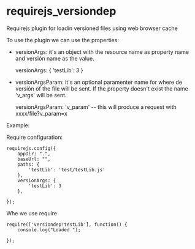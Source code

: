 requirejs_versiondep
====================

Requirejs plugin for loadin versioned files using web browser cache

To use the plugin we can use the properties:
- versionArgs: it´s an object with the resource name as property name and versión name as the value.
  	
     versionArgs: {
  	        'testLib': 3
  	 }

- versionArgsParam: it's an optional paramenter name for where de versión of the file will be sent. If the property doesn't exist the name 'v_args' will be sent. 

    versionArgsParam: 'v_param' -- this will produce a request with  xxxx/file?v_param=x

Example:

  Require configuration:
	
  	requirejs.config({
  	    appDir: ".",
  	    baseUrl: "",
  	    paths: {
    	    'testLib': 'test/testLib.js'
    	},
    	versionArgs: {
  	        'testLib': 3
  	    },

  	});

  Whe we use require

  	require(['versiondep!testLib'], function() {
  	    console.log("Loaded ");    
  	    
  	});
